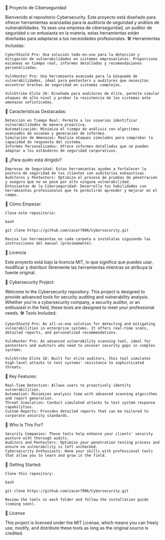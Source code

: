 🚀 Proyecto de Ciberseguridad

Bienvenido al repositorio Cybersecurity. Este proyecto está diseñado para ofrecer herramientas avanzadas para la auditoría de seguridad y análisis de vulnerabilidades. Ya seas una empresa de ciberseguridad, un auditor de seguridad o un entusiasta en la materia, estas herramientas están diseñadas para adaptarse a tus necesidades profesionales.
🛠 Herramientas Incluidas:

    CyberShield Pro: Una solución todo-en-uno para la detección y mitigación de vulnerabilidades en sistemas empresariales. Proporciona escaneos en tiempo real, informes detallados y recomendaciones personalizadas.

    VulnHunter Pro: Una herramienta avanzada para la búsqueda de vulnerabilidades, ideal para pentesters y auditores que necesitan encontrar brechas de seguridad en sistemas complejos.

    VulnStrike Elite 10: Diseñada para auditores de élite, permite simular ataques de alto nivel y probar la resistencia de los sistemas ante amenazas sofisticadas.

🚩 Características Destacadas:

    Detección en Tiempo Real: Permite a los usuarios identificar vulnerabilidades de manera proactiva.
    Automatización: Minimiza el tiempo de análisis con algoritmos avanzados de escaneo y generación de informes.
    Simulación de Amenazas: Realiza ataques simulados para comprobar la capacidad de respuesta del sistema.
    Informes Personalizados: Ofrece informes detallados que se pueden adaptar a los estándares de seguridad corporativos.

💼 ¿Para quién está dirigido?

    Empresas de Seguridad: Estas herramientas ayudan a fortalecer la postura de seguridad de tus clientes con auditorías exhaustivas.
    Auditores y Pentesters: Optimiza el proceso de pruebas de penetración y asegura que no se pase por alto ninguna vulnerabilidad.
    Entusiastas de la Ciberseguridad: Desarrolla tus habilidades con herramientas profesionales que te permitirán aprender y mejorar en el campo.

🚀 Cómo Empezar:

    Clona este repositorio:

    bash

    git clone https://github.com/zacar7906/Cybersecurity.git

    Revisa las herramientas en cada carpeta e instálalas siguiendo las instrucciones del manual (próximamente).

📄 Licencia

Este proyecto está bajo la licencia MIT, lo que significa que puedes usar, modificar y distribuir libremente las herramientas mientras se atribuya la fuente original.

🚀 Cybersecurity Project

Welcome to the Cybersecurity repository. This project is designed to provide advanced tools for security auditing and vulnerability analysis. Whether you're a cybersecurity company, a security auditor, or an enthusiast in the field, these tools are designed to meet your professional needs.
🛠 Tools Included:

    CyberShield Pro: An all-in-one solution for detecting and mitigating vulnerabilities in enterprise systems. It offers real-time scans, detailed reports, and personalized recommendations.

    VulnHunter Pro: An advanced vulnerability scanning tool, ideal for pentesters and auditors who need to uncover security gaps in complex systems.

    VulnStrike Elite 10: Built for elite auditors, this tool simulates high-level attacks to test systems' resistance to sophisticated threats.

🚩 Key Features:

    Real-Time Detection: Allows users to proactively identify vulnerabilities.
    Automation: Minimizes analysis time with advanced scanning algorithms and report generation.
    Threat Simulation: Conduct simulated attacks to test system response capabilities.
    Custom Reports: Provides detailed reports that can be tailored to corporate security standards.

💼 Who Is This For?

    Security Companies: These tools help enhance your clients' security posture with thorough audits.
    Auditors and Pentesters: Optimize your penetration testing process and ensure no vulnerability is left unchecked.
    Cybersecurity Enthusiasts: Hone your skills with professional tools that allow you to learn and grow in the field.

🚀 Getting Started:

    Clone this repository:

    bash

    git clone https://github.com/zacar7906/Cybersecurity.git

    Review the tools in each folder and follow the installation guide (coming soon).

📄 License

This project is licensed under the MIT License, which means you can freely use, modify, and distribute these tools as long as the original source is credited.
